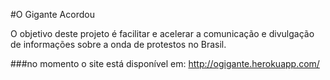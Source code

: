 #O Gigante Acordou

O objetivo deste projeto é facilitar e acelerar a comunicação e divulgação de informações sobre a onda de protestos no Brasil.

###no momento o site está disponível em: http://ogigante.herokuapp.com/